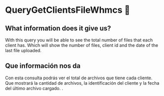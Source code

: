 # QueryGetClientsFileWhmcs 📝  

## What information does it give us?  
With this query you will be able to see the total number of files that each client has.
Which will show the number of files, client id and the date of the last file uploaded.


## Que información nos da 
Con esta consulta podrás ver el total de archivos que tiene cada cliente.
Que mostrará la cantidad de archivos, la identificación del cliente y la fecha del último archivo cargado.
.
